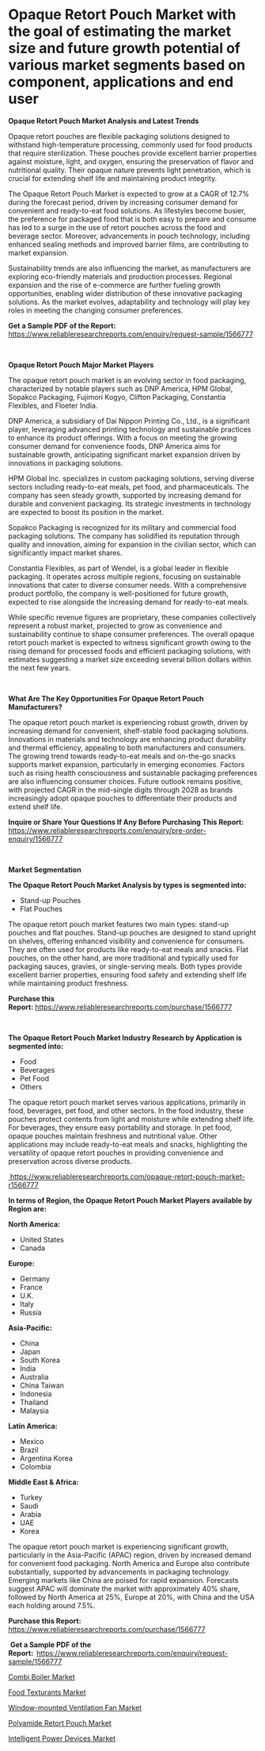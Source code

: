 <p><h1>Opaque Retort Pouch Market with the goal of estimating the market size and future growth potential of various market segments based on component, applications and end user</h1></p><p><strong>Opaque Retort Pouch Market Analysis and Latest Trends</strong></p>
<p><p>Opaque retort pouches are flexible packaging solutions designed to withstand high-temperature processing, commonly used for food products that require sterilization. These pouches provide excellent barrier properties against moisture, light, and oxygen, ensuring the preservation of flavor and nutritional quality. Their opaque nature prevents light penetration, which is crucial for extending shelf life and maintaining product integrity.</p><p>The Opaque Retort Pouch Market is expected to grow at a CAGR of 12.7% during the forecast period, driven by increasing consumer demand for convenient and ready-to-eat food solutions. As lifestyles become busier, the preference for packaged food that is both easy to prepare and consume has led to a surge in the use of retort pouches across the food and beverage sector. Moreover, advancements in pouch technology, including enhanced sealing methods and improved barrier films, are contributing to market expansion.</p><p>Sustainability trends are also influencing the market, as manufacturers are exploring eco-friendly materials and production processes. Regional expansion and the rise of e-commerce are further fueling growth opportunities, enabling wider distribution of these innovative packaging solutions. As the market evolves, adaptability and technology will play key roles in meeting the changing consumer preferences.</p></p>
<p><strong>Get a Sample PDF of the Report:&nbsp;</strong> <a href="https://www.reliableresearchreports.com/enquiry/request-sample/1566777?utm_campaign=34&utm_medium=2&utm_source=Github&utm_content=ia&utm_term=17112024&utm_id=opaque-retort-pouch">https://www.reliableresearchreports.com/enquiry/request-sample/1566777</a></p>
<p>&nbsp;</p>
<p><strong>Opaque Retort Pouch Major Market Players</strong></p>
<p><p>The opaque retort pouch market is an evolving sector in food packaging, characterized by notable players such as DNP America, HPM Global, Sopakco Packaging, Fujimori Kogyo, Clifton Packaging, Constantia Flexibles, and Floeter India.</p><p>DNP America, a subsidiary of Dai Nippon Printing Co., Ltd., is a significant player, leveraging advanced printing technology and sustainable practices to enhance its product offerings. With a focus on meeting the growing consumer demand for convenience foods, DNP America aims for sustainable growth, anticipating significant market expansion driven by innovations in packaging solutions.</p><p>HPM Global Inc. specializes in custom packaging solutions, serving diverse sectors including ready-to-eat meals, pet food, and pharmaceuticals. The company has seen steady growth, supported by increasing demand for durable and convenient packaging. Its strategic investments in technology are expected to boost its position in the market.</p><p>Sopakco Packaging is recognized for its military and commercial food packaging solutions. The company has solidified its reputation through quality and innovation, aiming for expansion in the civilian sector, which can significantly impact market shares.</p><p>Constantia Flexibles, as part of Wendel, is a global leader in flexible packaging. It operates across multiple regions, focusing on sustainable innovations that cater to diverse consumer needs. With a comprehensive product portfolio, the company is well-positioned for future growth, expected to rise alongside the increasing demand for ready-to-eat meals.</p><p>While specific revenue figures are proprietary, these companies collectively represent a robust market, projected to grow as convenience and sustainability continue to shape consumer preferences. The overall opaque retort pouch market is expected to witness significant growth owing to the rising demand for processed foods and efficient packaging solutions, with estimates suggesting a market size exceeding several billion dollars within the next few years.</p></p>
<p>&nbsp;</p>
<p><strong>What Are The Key Opportunities For Opaque Retort Pouch Manufacturers?</strong></p>
<p><p>The opaque retort pouch market is experiencing robust growth, driven by increasing demand for convenient, shelf-stable food packaging solutions. Innovations in materials and technology are enhancing product durability and thermal efficiency, appealing to both manufacturers and consumers. The growing trend towards ready-to-eat meals and on-the-go snacks supports market expansion, particularly in emerging economies. Factors such as rising health consciousness and sustainable packaging preferences are also influencing consumer choices. Future outlook remains positive, with projected CAGR in the mid-single digits through 2028 as brands increasingly adopt opaque pouches to differentiate their products and extend shelf life.</p></p>
<p><strong>Inquire or Share Your Questions If Any Before Purchasing This Report:</strong> <a href="https://www.reliableresearchreports.com/enquiry/pre-order-enquiry/1566777?utm_campaign=34&utm_medium=2&utm_source=Github&utm_content=ia&utm_term=17112024&utm_id=opaque-retort-pouch">https://www.reliableresearchreports.com/enquiry/pre-order-enquiry/1566777</a></p>
<p>&nbsp;</p>
<p><strong>Market Segmentation</strong></p>
<p><strong>The Opaque Retort Pouch Market Analysis by types is segmented into:</strong></p>
<p><ul><li>Stand-up Pouches</li><li>Flat Pouches</li></ul></p>
<p><p>The opaque retort pouch market features two main types: stand-up pouches and flat pouches. Stand-up pouches are designed to stand upright on shelves, offering enhanced visibility and convenience for consumers. They are often used for products like ready-to-eat meals and snacks. Flat pouches, on the other hand, are more traditional and typically used for packaging sauces, gravies, or single-serving meals. Both types provide excellent barrier properties, ensuring food safety and extending shelf life while maintaining product freshness.</p></p>
<p><strong>Purchase this Report:&nbsp;</strong><a href="https://www.reliableresearchreports.com/purchase/1566777?utm_campaign=34&utm_medium=2&utm_source=Github&utm_content=ia&utm_term=17112024&utm_id=opaque-retort-pouch">https://www.reliableresearchreports.com/purchase/1566777</a></p>
<p>&nbsp;</p>
<p><strong>The Opaque Retort Pouch Market Industry Research by Application is segmented into:</strong></p>
<p><ul><li>Food</li><li>Beverages</li><li>Pet Food</li><li>Others</li></ul></p>
<p><p>The opaque retort pouch market serves various applications, primarily in food, beverages, pet food, and other sectors. In the food industry, these pouches protect contents from light and moisture while extending shelf life. For beverages, they ensure easy portability and storage. In pet food, opaque pouches maintain freshness and nutritional value. Other applications may include ready-to-eat meals and snacks, highlighting the versatility of opaque retort pouches in providing convenience and preservation across diverse products.</p></p>
<p><a href="https://www.reliableresearchreports.com/opaque-retort-pouch-market-r1566777?utm_campaign=34&utm_medium=2&utm_source=Github&utm_content=ia&utm_term=17112024&utm_id=opaque-retort-pouch">&nbsp;https://www.reliableresearchreports.com/opaque-retort-pouch-market-r1566777</a></p>
<p><strong>In terms of Region, the Opaque Retort Pouch Market Players available by Region are:</strong></p>
<p>
    <p> <strong> North America: </strong>
        <ul>
            <li>United States</li>
            <li>Canada</li>
        </ul>
        </p> 
    <p> <strong> Europe: </strong>
        <ul>
            <li>Germany</li>
            <li>France</li>
            <li>U.K.</li>
            <li>Italy</li>
            <li>Russia</li>
        </ul>
        </p> 
    <p> <strong> Asia-Pacific: </strong>
        <ul>
            <li>China</li>
            <li>Japan</li>
            <li>South Korea</li>
            <li>India</li>
            <li>Australia</li>
            <li>China Taiwan</li>
            <li>Indonesia</li>
            <li>Thailand</li>
            <li>Malaysia</li>
        </ul>
        </p> 
    <p> <strong> Latin America: </strong>
        <ul>
            <li>Mexico</li>
            <li>Brazil</li>
            <li>Argentina Korea</li>
            <li>Colombia</li>
        </ul>
        </p> 
    <p> <strong> Middle East & Africa: </strong>
        <ul>
            <li>Turkey</li>
            <li>Saudi</li>
            <li>Arabia</li>
            <li>UAE</li>
            <li>Korea</li>
        </ul>
    </p>
    </p>
<p><p>The opaque retort pouch market is experiencing significant growth, particularly in the Asia-Pacific (APAC) region, driven by increased demand for convenient food packaging. North America and Europe also contribute substantially, supported by advancements in packaging technology. Emerging markets like China are poised for rapid expansion. Forecasts suggest APAC will dominate the market with approximately 40% share, followed by North America at 25%, Europe at 20%, with China and the USA each holding around 7.5%.</p></p>
<p><strong>Purchase this Report: </strong><a href="https://www.reliableresearchreports.com/purchase/1566777?utm_campaign=34&utm_medium=2&utm_source=Github&utm_content=ia&utm_term=17112024&utm_id=opaque-retort-pouch">https://www.reliableresearchreports.com/purchase/1566777</a></p>
<p>&nbsp;<strong>Get a Sample PDF of the Report:&nbsp;&nbsp;</strong><a href="https://www.reliableresearchreports.com/enquiry/request-sample/1566777?utm_campaign=34&utm_medium=2&utm_source=Github&utm_content=ia&utm_term=17112024&utm_id=opaque-retort-pouch">https://www.reliableresearchreports.com/enquiry/request-sample/1566777</a></p>
<p><strong></strong></p>
<p><p><a href="https://www.linkedin.com/pulse/exploring-combi-boiler-market-strategic-insights-growth-tl4lc?utm_campaign=34&utm_medium=2&utm_source=Github&utm_content=ia&utm_term=17112024&utm_id=opaque-retort-pouch">Combi Boiler Market</a></p><p><a href="https://www.linkedin.com/pulse/market-forecasting-change-global-food-texturants-dynamics-future-fbkcf?utm_campaign=34&utm_medium=2&utm_source=Github&utm_content=ia&utm_term=17112024&utm_id=opaque-retort-pouch">Food Texturants Market</a></p><p><a href="https://github.com/AlisaRowe24/Market-Research-Report-List-1/blob/main/window-mounted-ventilation-fan-market.md?utm_campaign=34&utm_medium=2&utm_source=Github&utm_content=ia&utm_term=17112024&utm_id=opaque-retort-pouch">Window-mounted Ventilation Fan Market</a></p><p><a href="https://github.com/guneycigdem35/Market-Research-Report-List-5/blob/main/polyamide-retort-pouch-market.md?utm_campaign=34&utm_medium=2&utm_source=Github&utm_content=ia&utm_term=17112024&utm_id=opaque-retort-pouch">Polyamide Retort Pouch Market</a></p><p><a href="https://issuu.com/reportprime-2/docs/intelligent-power-devices-market-si_0795742b919dde?utm_campaign=34&utm_medium=2&utm_source=Github&utm_content=ia&utm_term=17112024&utm_id=opaque-retort-pouch">Intelligent Power Devices Market</a></p></p>